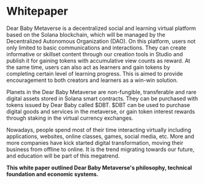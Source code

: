 # Whitepaper

Dear Baby Metaverse is a decentralized social and learning virtual platform based on the Solana blockchain, which will be managed by the Decentralized Autonomous Organization (DAO). On this platform, users not only limited to basic communications and interactions. They can create informative or skillset content through our creation tools in Studio and publish it for gaining tokens with accumulative view counts as reward. At the same time, users can also act as learners and gain tokens by completing certain level of learning progress. This is aimed to provide encouragement to both creators and learners as a win-win solution.

Planets in the Dear Baby Metaverse are non-fungible, transferable and rare digital assets stored in Solana smart contracts. They can be purchased with tokens issued by Dear Baby called $DBT. $DBT can be used to purchase digital goods and services in the metaverse, or gain token interest rewards through staking in the virtual currency exchanges.&#x20;

Nowadays, people spend most of their time interacting virtually including applications, websites, online classes, games, social media, etc. More and more companies have kick started digital transformation, moving their business from offline to online. It is the trend migrating towards our future, and education will be part of this megatrend.&#x20;


**This white paper outlined Dear Baby Metaverse's philosophy, technical foundation and economic systems.**
